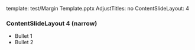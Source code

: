 template: test/Margin Template.pptx
AdjustTitles: no
ContentSlideLayout: 4

### ContentSlideLayout 4 (narrow)

* Bullet 1
* Bullet 2